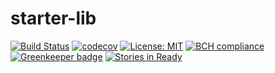 # starter-lib

[![Build Status](https://travis-ci.org/atelljohannsmothers/starter-lib.svg?branch=master)](https://travis-ci.org/atelljohannsmothers/starter-lib)
[![codecov](https://codecov.io/gh/atelljohannsmothers/starter-lib/branch/master/graph/badge.svg)](https://codecov.io/gh/atelljohannsmothers/starter-lib)
[![License: MIT](https://img.shields.io/badge/License-MIT-blue.svg)](https://opensource.org/licenses/MIT)
[![BCH compliance](https://bettercodehub.com/edge/badge/atelljohannsmothers/starter-lib?branch=master)](https://bettercodehub.com/)
[![Greenkeeper badge](https://badges.greenkeeper.io/atelljohannsmothers/starter-lib.svg)](https://greenkeeper.io/)
[![Stories in Ready](https://badge.waffle.io/atelljohannsmothers/starter-lib.png?label=ready&title=Ready)](https://waffle.io/atelljohannsmothers/starter-lib?utm_source=badge)
